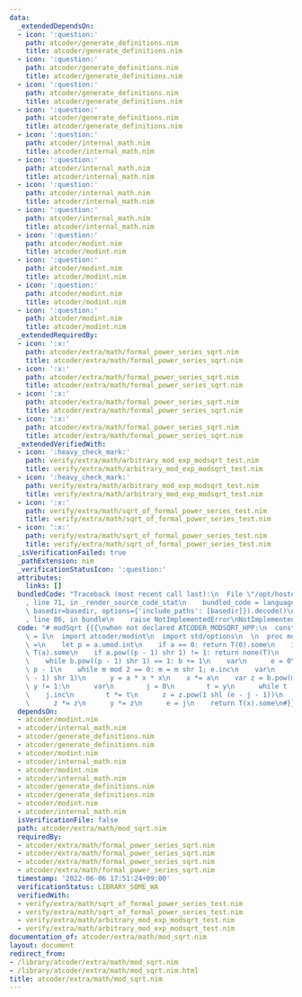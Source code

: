 ```yaml
---
data:
  _extendedDependsOn:
  - icon: ':question:'
    path: atcoder/generate_definitions.nim
    title: atcoder/generate_definitions.nim
  - icon: ':question:'
    path: atcoder/generate_definitions.nim
    title: atcoder/generate_definitions.nim
  - icon: ':question:'
    path: atcoder/generate_definitions.nim
    title: atcoder/generate_definitions.nim
  - icon: ':question:'
    path: atcoder/generate_definitions.nim
    title: atcoder/generate_definitions.nim
  - icon: ':question:'
    path: atcoder/internal_math.nim
    title: atcoder/internal_math.nim
  - icon: ':question:'
    path: atcoder/internal_math.nim
    title: atcoder/internal_math.nim
  - icon: ':question:'
    path: atcoder/internal_math.nim
    title: atcoder/internal_math.nim
  - icon: ':question:'
    path: atcoder/internal_math.nim
    title: atcoder/internal_math.nim
  - icon: ':question:'
    path: atcoder/modint.nim
    title: atcoder/modint.nim
  - icon: ':question:'
    path: atcoder/modint.nim
    title: atcoder/modint.nim
  - icon: ':question:'
    path: atcoder/modint.nim
    title: atcoder/modint.nim
  - icon: ':question:'
    path: atcoder/modint.nim
    title: atcoder/modint.nim
  _extendedRequiredBy:
  - icon: ':x:'
    path: atcoder/extra/math/formal_power_series_sqrt.nim
    title: atcoder/extra/math/formal_power_series_sqrt.nim
  - icon: ':x:'
    path: atcoder/extra/math/formal_power_series_sqrt.nim
    title: atcoder/extra/math/formal_power_series_sqrt.nim
  - icon: ':x:'
    path: atcoder/extra/math/formal_power_series_sqrt.nim
    title: atcoder/extra/math/formal_power_series_sqrt.nim
  - icon: ':x:'
    path: atcoder/extra/math/formal_power_series_sqrt.nim
    title: atcoder/extra/math/formal_power_series_sqrt.nim
  _extendedVerifiedWith:
  - icon: ':heavy_check_mark:'
    path: verify/extra/math/arbitrary_mod_exp_modsqrt_test.nim
    title: verify/extra/math/arbitrary_mod_exp_modsqrt_test.nim
  - icon: ':heavy_check_mark:'
    path: verify/extra/math/arbitrary_mod_exp_modsqrt_test.nim
    title: verify/extra/math/arbitrary_mod_exp_modsqrt_test.nim
  - icon: ':x:'
    path: verify/extra/math/sqrt_of_formal_power_series_test.nim
    title: verify/extra/math/sqrt_of_formal_power_series_test.nim
  - icon: ':x:'
    path: verify/extra/math/sqrt_of_formal_power_series_test.nim
    title: verify/extra/math/sqrt_of_formal_power_series_test.nim
  _isVerificationFailed: true
  _pathExtension: nim
  _verificationStatusIcon: ':question:'
  attributes:
    links: []
  bundledCode: "Traceback (most recent call last):\n  File \"/opt/hostedtoolcache/Python/3.10.4/x64/lib/python3.10/site-packages/onlinejudge_verify/documentation/build.py\"\
    , line 71, in _render_source_code_stat\n    bundled_code = language.bundle(stat.path,\
    \ basedir=basedir, options={'include_paths': [basedir]}).decode()\n  File \"/opt/hostedtoolcache/Python/3.10.4/x64/lib/python3.10/site-packages/onlinejudge_verify/languages/nim.py\"\
    , line 86, in bundle\n    raise NotImplementedError\nNotImplementedError\n"
  code: "# modSqrt {{{\nwhen not declared ATCODER_MODSQRT_HPP:\n  const ATCODER_MODSQRT_HPP*\
    \ = 1\n  import atcoder/modint\n  import std/options\n  \n  proc modSqrt*[T:ModInt](a:T):Option[T]\
    \ =\n    let p = a.umod.int\n    if a == 0: return T(0).some\n    if p == 2: return\
    \ T(a).some\n    if a.pow((p - 1) shr 1) != 1: return none(T)\n    var b = T(1)\n\
    \    while b.pow((p - 1) shr 1) == 1: b += 1\n    var\n      e = 0\n      m =\
    \ p - 1\n    while m mod 2 == 0: m = m shr 1; e.inc\n    var\n      x = a.pow((m\
    \ - 1) shr 1)\n      y = a * x * x\n    x *= a\n    var z = b.pow(m)\n    while\
    \ y != 1:\n      var\n        j = 0\n        t = y\n      while t != 1:\n    \
    \    j.inc\n        t *= t\n      z = z.pow(1 shl (e - j - 1))\n      x *= z\n\
    \      z *= z\n      y *= z\n      e = j\n    return T(x).some\n#}}}\n"
  dependsOn:
  - atcoder/modint.nim
  - atcoder/internal_math.nim
  - atcoder/generate_definitions.nim
  - atcoder/generate_definitions.nim
  - atcoder/modint.nim
  - atcoder/internal_math.nim
  - atcoder/modint.nim
  - atcoder/internal_math.nim
  - atcoder/generate_definitions.nim
  - atcoder/generate_definitions.nim
  - atcoder/modint.nim
  - atcoder/internal_math.nim
  isVerificationFile: false
  path: atcoder/extra/math/mod_sqrt.nim
  requiredBy:
  - atcoder/extra/math/formal_power_series_sqrt.nim
  - atcoder/extra/math/formal_power_series_sqrt.nim
  - atcoder/extra/math/formal_power_series_sqrt.nim
  - atcoder/extra/math/formal_power_series_sqrt.nim
  timestamp: '2022-06-06 17:51:24+09:00'
  verificationStatus: LIBRARY_SOME_WA
  verifiedWith:
  - verify/extra/math/sqrt_of_formal_power_series_test.nim
  - verify/extra/math/sqrt_of_formal_power_series_test.nim
  - verify/extra/math/arbitrary_mod_exp_modsqrt_test.nim
  - verify/extra/math/arbitrary_mod_exp_modsqrt_test.nim
documentation_of: atcoder/extra/math/mod_sqrt.nim
layout: document
redirect_from:
- /library/atcoder/extra/math/mod_sqrt.nim
- /library/atcoder/extra/math/mod_sqrt.nim.html
title: atcoder/extra/math/mod_sqrt.nim
---
```

